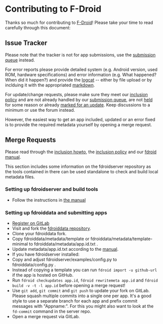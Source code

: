 # Contributing to F-Droid

Thanks so much for contributing to [F-Droid](https://f-droid.org)! Please take your time to read carefully through this document:

## Issue Tracker
Please note that the tracker is not for app submissions, use the [submission queue](https://f-droid.org/forums/forum/submission-queue/) instead.

For error reports please provide detailed system (e.g. Android version, used ROM, hardware specifications) and error information (e.g. What happened? When did it happen?) and provide the [logcat](https://developer.android.com/tools/help/logcat.html) -- either by file upload or by inclduing it with the appropriated [markdown](https://github.com/gitlabhq/gitlabhq/blob/master/doc/markdown/markdown.md).

For update/change requests, please make sure they meet our [inclusion policy](https://f-droid.org/wiki/page/Inclusion_Policy) and are not already handled by our [submission queue](https://f-droid.org/forums/forum/submission-queue/), are not [held](https://f-droid.org/forums/forum/submission-held/) for some reason or already [marked for an update](https://f-droid.org/wiki/page/Category:Apps_to_Update). Keep discussions to a minimum or use the forum instead.

However, the easiest way to get an app included, updated or an error fixed is to provide the required metadata yourself by opening a merge request.

## Merge Requests
Please read through the [inclusion howto](https://f-droid.org/wiki/page/Inclusion_How-To), the [inclusion policy](https://f-droid.org/wiki/page/Inclusion_Policy) and our [fdroid manual](https://f-droid.org/manual/fdroid.html).

This section includes some information on the fdroidserver repository as the tools contained in there can be used standalone to check and build local metadata files.

### Setting up fdroidserver and build tools
* Follow the instructions in [the manual](https://f-droid.org/manual)

### Setting up fdroiddata and submitting apps
* [Register on GitLab](http://gitlab.com)
* Visit and fork the [fdroiddata repository](https://gitlab.com/fdroid/fdroiddata/).
* Clone your fdroiddata fork.
* Copy fdroiddata/metadata/template or fdroiddata/metadata/template-minimal to fdroiddata/metadata/app.id.txt .
* Update metadata/app.id.txt according to the [manual](https://f-droid.org/manual/html_node/Metadata.html).
* If you have fdroidserver installed:
 * Copy and adjust fdroidserver/examples/config.py to fdroiddata/config.py .
 * Instead of copying a template you can run `fdroid import -u github-url` if the app is hosted on GitHub. 
 * Run `fdroid checkupdates app.id`, `fdroid rewritemeta app.id` and `fdroid build -v -t -l app.id` before opening a merge request!
* Use `git add`, `git commit` and `git push` to update your fork on GitLab. Please squash multiple commits into a single one per app. It's a good style to use a separate branch for each app and prefix commit messages with "Appname:". For this you might also want to look at the `fd-commit` command in the server repo.
* Open a merge request via GitLab.
